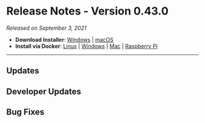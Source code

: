 # Release Notes - Version 0.43.0

*Released on September 3, 2021*

- **Download Installer**: [Windows](https://dist.hummingbot.io/hummingbot_v0.43.0_setup.exe) | [macOS](https://dist.hummingbot.io/hummingbot_v0.43.0.dmg)
- **Install via Docker**: [Linux](https://docs.hummingbot.io/installation/linux/#install-via-docker) | [Windows](https://docs.hummingbot.io/installation/windows/#install-via-docker) | [Mac](https://docs.hummingbot.io/installation/mac/#install-via-docker) | [Raspberry Pi](https://docs.hummingbot.io/installation/raspberry-pi/)

---

## Updates

## Developer Updates


## Bug Fixes

